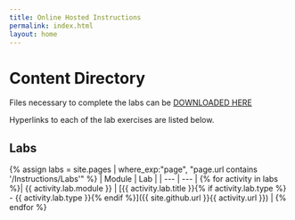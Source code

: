```yaml
---
title: Online Hosted Instructions
permalink: index.html
layout: home
---
```


# Content Directory

Files necessary to complete the labs can be [DOWNLOADED HERE](https://github.com/MicrosoftLearning/AZ-304-Microsoft-Azure-Architect-Design/archive/master.zip)

Hyperlinks to each of the lab exercises are listed below.

## Labs

{% assign labs = site.pages | where_exp:"page", "page.url contains '/Instructions/Labs'" %}
| Module | Lab |
| --- | --- | 
{% for activity in labs  %}| {{ activity.lab.module }} | [{{ activity.lab.title }}{% if activity.lab.type %} - {{ activity.lab.type }}{% endif %}]({{ site.github.url }}{{ activity.url }}) |
{% endfor %}

